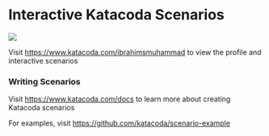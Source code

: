 # Interactive Katacoda Scenarios

[![](http://shields.katacoda.com/katacoda/ibrahimsmuhammad/count.svg)](https://www.katacoda.com/ibrahimsmuhammad "Get your profile on Katacoda.com")

Visit https://www.katacoda.com/ibrahimsmuhammad to view the profile and interactive scenarios

### Writing Scenarios
Visit https://www.katacoda.com/docs to learn more about creating Katacoda scenarios

For examples, visit https://github.com/katacoda/scenario-example
